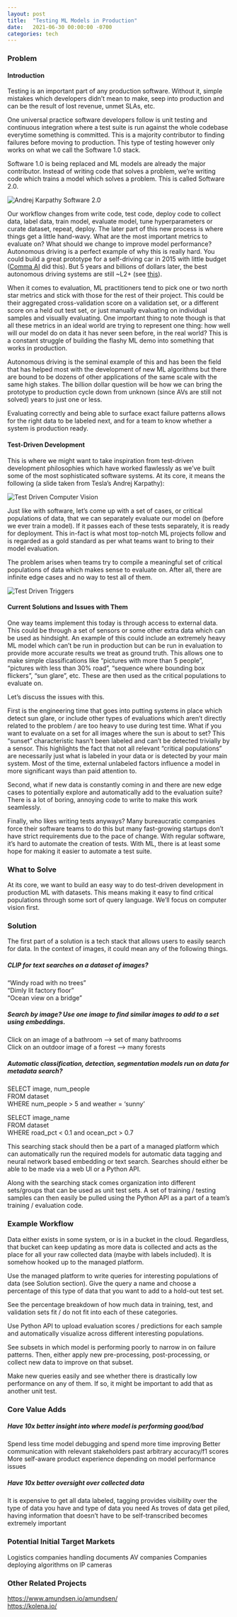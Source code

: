 ```yaml
---
layout: post
title:  "Testing ML Models in Production"
date:   2021-06-30 00:00:00 -0700
categories: tech
---
```

### Problem
#### Introduction
Testing is an important part of any production software. Without it, simple mistakes which developers didn’t mean to make, seep into production and can be the result of lost revenue, unmet SLAs, etc.
 
One universal practice software developers follow is unit testing and continuous integration where a test suite is run against the whole codebase everytime something is committed. This is a majority contributor to finding failures before moving to production. This type of testing however only works on what we call the Software 1.0 stack.

Software 1.0 is being replaced and ML models are already the major contributor. Instead of writing code that solves a problem, we’re writing code which trains a model which solves a problem. This is called Software 2.0.

![Andrej Karpathy Software 2.0](https://miro.medium.com/max/1400/1*5NG3U8MsaTqmQpjkr_-UOw.png)

Our workflow changes from write code, test code, deploy code to collect data, label data, train model, evaluate model, tune hyperparameters or curate dataset, repeat, deploy. The later part of this new process is where things get a little hand-wavy. What are the most important metrics to evaluate on? What should we change to improve model performance? Autonomous driving is a perfect example of why this is really hard. You could build a great prototype for a self-driving car in 2015 with little budget ([Comma AI][comma] did this). But 5 years and billions of dollars later, the best autonomous driving systems are still ~L2+ (see [this][fchollet]).

When it comes to evaluation, ML practitioners tend to pick one or two north star metrics and stick with those for the rest of their project. This could be their aggregated cross-validation score on a validation set, or a different score on a held out test set, or just manually evaluating on individual samples and visually evaluating. One important thing to note though is that all these metrics in an ideal world are trying to represent one thing: how well will our model do on data it has never seen before, in the real world? This is a constant struggle of building the flashy ML demo into something that works in production.

Autonomous driving is the seminal example of this and has been the field that has helped most with the development of new ML algorithms but there are bound to be dozens of other applications of the same scale with the same high stakes. The billion dollar question will be how we can bring the prototype to production cycle down from unknown (since AVs are still not solved) years to just one or less.

Evaluating correctly and being able to surface exact failure patterns allows for the right data to be labeled next, and for a team to know whether a system is production ready.

#### Test-Driven Development
This is where we might want to take inspiration from test-driven development philosophies which have worked flawlessly as we’ve built some of the most sophisticated software systems. At its core, it means the following (a slide taken from Tesla’s Andrej Karpathy):

![Test Driven Computer Vision](https://i0.wp.com/mlinproduction.com/wp-content/uploads/2020/05/karpathy-unit-tests-1.png)

Just like with software, let’s come up with a set of cases, or critical populations of data, that we can separately evaluate our model on (before we ever train a model). If it passes each of these tests separately, it is ready for deployment. This in-fact is what most top-notch ML projects follow and is regarded as a gold standard as per what teams want to bring to their model evaluation.

The problem arises when teams try to compile a meaningful set of critical populations of data which makes sense to evaluate on. After all, there are infinite edge cases and no way to test all of them.

![Test Driven Triggers](https://pbs.twimg.com/media/E4aa7m9VIAQEgSl?format=jpg&name=large)

#### Current Solutions and Issues with Them

One way teams implement this today is through access to external data. This could be through a set of sensors or some other extra data which can be used as hindsight. An example of this could include an extremely heavy ML model which can’t be run in production but can be run in evaluation to provide more accurate results we treat as ground truth. This allows one to make simple classifications like “pictures with more than 5 people”, “pictures with less than 30% road”, “sequence where bounding box flickers”, “sun glare”, etc. These are then used as the critical populations to evaluate on.

Let’s discuss the issues with this.

First is the engineering time that goes into putting systems in place which detect sun glare, or include other types of evaluations which aren’t directly related to the problem / are too heavy to use during test time. What if you want to evaluate on a set for all images where the sun is about to set? This “sunset” characteristic hasn’t been labeled and can’t be detected trivially by a sensor. This highlights the fact that not all relevant “critical populations” are necessarily just what is labeled in your data or is detected by your main system. Most of the time, external unlabeled factors influence a model in more significant ways than paid attention to.

Second, what if new data is constantly coming in and there are new edge cases to potentially explore and automatically add to the evaluation suite? There is a lot of boring, annoying code to write to make this work seamlessly.

Finally, who likes writing tests anyways? Many bureaucratic companies force their software teams to do this but many fast-growing startups don’t have strict requirements due to the pace of change. With regular software, it’s hard to automate the creation of tests. With ML, there is at least some hope for making it easier to automate a test suite.

### What to Solve

At its core, we want to build an easy way to do test-driven development in production ML with datasets. This means making it easy to find critical populations through some sort of query language. We’ll focus on computer vision first.

### Solution

The first part of a solution is a tech stack that allows users to easily search for data. In the context of images, it could mean any of the following things. 

##### CLIP for text searches on a dataset of images?
“Windy road with no trees”<br />
“Dimly lit factory floor”<br />
“Ocean view on a bridge”<br />

##### Search by image? Use one image to find similar images to add to a set using embeddings.
Click on an image of a bathroom --> set of many bathrooms<br />
Click on an outdoor image of a forest --> many forests

##### Automatic classification, detection, segmentation models run on data for metadata search?
SELECT image, num_people<br />
FROM dataset<br />
WHERE num_people > 5 and weather = ‘sunny’<br />

SELECT image_name<br />
FROM dataset<br />
WHERE road_pct < 0.1 and ocean_pct > 0.7

This searching stack should then be a part of a managed platform which can automatically run the required models for automatic data tagging and neural network based embedding or text search. Searches should either be able to be made via a web UI or a Python API.

Along with the searching stack comes organization into different sets/groups that can be used as unit test sets. A set of training / testing samples can then easily be pulled using the Python API as a part of a team’s training / evaluation code.

### Example Workflow
Data either exists in some system, or is in a bucket in the cloud. Regardless, that bucket can keep updating as more data is collected and acts as the place for all your raw collected data (maybe with labels included). It is somehow hooked up to the managed platform.

Use the managed platform to write queries for interesting populations of data (see Solution section). Give the query a name and choose a percentage of this type of data that you want to add to a hold-out test set.

See the percentage breakdown of how much data in training, test, and validation sets fit / do not fit into each of these categories.

Use Python API to upload evaluation scores / predictions for each sample and automatically visualize across different interesting populations.

See subsets in which model is performing poorly to narrow in on failure patterns. Then, either apply new pre-processing, post-processing, or collect new data to improve on that subset.

Make new queries easily and see whether there is drastically low performance on any of them. If so, it might be important to add that as another unit test.

### Core Value Adds
##### Have 10x better insight into where model is performing good/bad
Spend less time model debugging and spend more time improving
Better communication with relevant stakeholders past arbitrary accuracy/f1 scores
More self-aware product experience depending on model performance issues

##### Have 10x better oversight over collected data
It is expensive to get all data labeled, tagging provides visibility over the type of data you have and type of data you need
As troves of data get piled, having information that doesn’t have to be self-transcribed becomes extremely important

### Potential Initial Target Markets
Logistics companies handling documents
AV companies
Companies deploying algorithms on IP cameras

### Other Related Projects
https://www.amundsen.io/amundsen/<br />
https://kolena.io/


[karpath-20]: https://miro.medium.com/max/1400/1*5NG3U8MsaTqmQpjkr_-UOw.png
[comma]: https://comma.ai/
[fchollet]: https://twitter.com/fchollet/status/1373112777519230977
[tdd]: https://i0.wp.com/mlinproduction.com/wp-content/uploads/2020/05/karpathy-unit-tests-1.png
[triggers]: https://pbs.twimg.com/media/E4aa7m9VIAQEgSl?format=jpg&name=large
